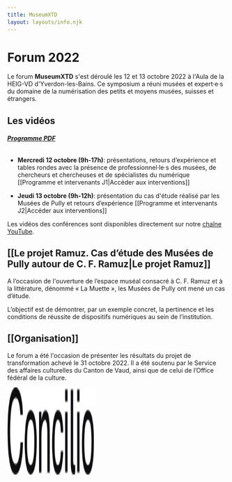 ```yaml
---
title: MuseumXTD
layout: layouts/info.njk
---
```


# Forum 2022

Le forum **MuseumXTD** s'est déroulé les 12 et 13 octobre 2022 à l'Aula de la HEIG-VD d'Yverdon-les-Bains. Ce symposium a réuni musées et expert·e·s du domaine de la numérisation des petits et moyens musées, suisses et étrangers.     

## Les vidéos
###### **[Programme PDF](https://kdrive.infomaniak.com/app/share/131928/8f8c02ba-4179-48de-86dd-9c13c2589316)**     

- **Mercredi 12 octobre (9h-17h)**: présentations, retours d’expérience et tables rondes avec la présence de professionnel·le·s des musées, de chercheurs et chercheuses et de spécialistes du numérique
  [[Programme et intervenants J1|Accéder aux interventions]]

- **Jeudi 13 octobre (9h-12h)**: présentation du cas d'étude réalisé par les Musées de Pully et retours d’expérience
  [[Programme et intervenants J2|Accéder aux interventions]]

Les vidéos des conférences sont disponibles directement sur notre [chaîne YouTube](https://www.youtube.com/channel/UCTZJM5WsXDkH8QgMdACUNyw).

## [[Le projet Ramuz. Cas d’étude des Musées de Pully autour de C. F. Ramuz|Le projet Ramuz]]
A l’occasion de l'ouverture de l’espace muséal consacré à C. F. Ramuz et à la littérature, dénommé « La Muette », les Musées de Pully ont mené un cas d’étude.

L’objectif est de démontrer, par un exemple concret, la pertinence et les conditions de réussite de dispositifs numériques au sein de l’institution.

## [[Organisation]]
Le forum a été l'occasion de présenter les résultats du projet de transformation achevé le 31 octobre 2022. 
Il a été soutenu par le Service des affaires culturelles du Canton de Vaud, ainsi que de celui de l’Office fédéral de la culture. 

<picture>
  <source media="(min-width: 600px)" srcset="/images/MXTD_visuel2022_c.png" />
  <img alt="Anneau fin recouvert d'un damier gris et blanc" src="/images/Logo-Concilio.svg" aligne="center" width="200" height="200">
</picture>

